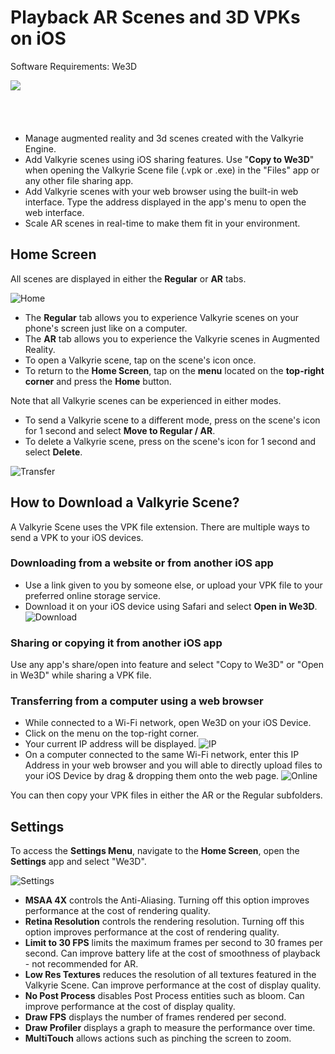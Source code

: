 # Playback AR Scenes and 3D VPKs on iOS

Software Requirements: We3D

[![](https://linkmaker.itunes.apple.com/assets/shared/badges/en-us/appstore-lrg.svg)](https://itunes.apple.com/us/app/we3d/id1044059728?mt=8)

<a href="https://itunes.apple.com/us/app/we3d/id1044059728?mt=8" style="display:inline-block;overflow:hidden;background:url(https://linkmaker.itunes.apple.com/assets/shared/badges/en-us/appstore-lrg.svg) no-repeat;width:135px;height:40px;"></a>

- Manage augmented reality and 3d scenes created with the Valkyrie Engine.
- Add Valkyrie scenes using iOS sharing features. Use "**Copy to We3D**" when opening the Valkyrie Scene file (.vpk or .exe) in the "Files" app or any other file sharing app.
- Add Valkyrie scenes with your web browser using the built-in web interface. Type the address displayed in the app's menu to open the web interface.
- Scale AR scenes in real-time to make them fit in your environment.

## Home Screen

All scenes are displayed in either the **Regular** or **AR** tabs.

![Home](https://forum.talansoft.com/uploads/talansoft/original/1X/d23ebc118d018e1afa9e91d669e172342e8f2727.jpeg)

- The **Regular** tab allows you to experience Valkyrie scenes on your phone's screen just like on a computer.
- The **AR** tab allows you to experience the Valkyrie scenes in Augmented Reality.
- To open a Valkyrie scene, tap on the scene's icon once.
- To return to the **Home Screen**, tap on the **menu** located on the **top-right corner** and press the **Home** button.

Note that all Valkyrie scenes can be experienced in either modes.
  - To send a Valkyrie scene to a different mode, press on the scene's icon for 1 second and select **Move to Regular / AR**.
  - To delete a Valkyrie scene, press on the scene's icon for 1 second and select **Delete**.

![Transfer](https://forum.talansoft.com/uploads/talansoft/original/1X/c77210c22de5977d565ccd5ee82cc7b517773be9.gif)

## How to Download a Valkyrie Scene?

A Valkyrie Scene uses the VPK file extension. There are multiple ways to send a VPK to your iOS devices.

### Downloading from a website or from another iOS app

- Use a link given to you by someone else, or upload your VPK file to your preferred online storage service.
- Download it on your iOS device using Safari and select **Open in We3D**.
![Download](https://forum.talansoft.com/uploads/talansoft/original/1X/310f6cbfdff12e301837cf2d18cb6ae742d55e9a.gif)

### Sharing or copying it from another iOS app

Use any app's share/open into feature and select "Copy to We3D" or "Open in We3D" while sharing a VPK file.

### Transferring from a computer using a web browser

- While connected to a Wi-Fi network, open We3D on your iOS Device.
- Click on the menu on the top-right corner.
- Your current IP address will be displayed.
![IP](https://forum.talansoft.com/uploads/talansoft/original/1X/36ac5352a213d55455848ac17d25c7f8390d5e20.jpeg)
- On a computer connected to the same Wi-Fi network, enter this IP Address in your web browser and you will able to directly upload files to your iOS Device by drag & dropping them onto the web page.
![Online](/uploads/talansoft/original/1X/22df81a3f5686ebf3aafa1caa038fe1ba2fc554d.jpeg)

You can then copy your VPK files in either the AR or the Regular subfolders.

## Settings

To access the **Settings Menu**, navigate to the **Home Screen**, open the **Settings** app and select "We3D".

![Settings](https://forum.talansoft.com/uploads/talansoft/original/1X/c0880753afdea1a1a9fcd107dc7d312f5da16939.jpeg)

- **MSAA 4X** controls the Anti-Aliasing. Turning off this option improves performance at the cost of rendering quality.
- **Retina Resolution** controls the rendering resolution. Turning off this option improves performance at the cost of rendering quality.
- **Limit to 30 FPS** limits the maximum frames per second to 30 frames per second. Can improve battery life at the cost of smoothness of playback - not recommended for AR.
- **Low Res Textures** reduces the resolution of all textures featured in the Valkyrie Scene. Can improve performance at the cost of display quality.
- **No Post Process** disables Post Process entities such as bloom. Can improve performance at the cost of display quality.
- **Draw FPS** displays the number of frames rendered per second.
- **Draw Profiler** displays a graph to measure the performance over time.
- **MultiTouch** allows actions such as pinching the screen to zoom.